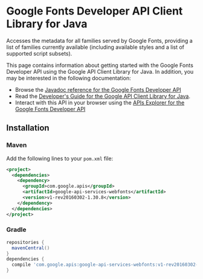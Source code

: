 # Google Fonts Developer API Client Library for Java

Accesses the metadata for all families served by Google Fonts, providing a list of families currently available (including available styles and a list of supported script subsets).

This page contains information about getting started with the Google Fonts Developer API
using the Google API Client Library for Java. In addition, you may be interested
in the following documentation:

* Browse the [Javadoc reference for the Google Fonts Developer API][javadoc]
* Read the [Developer's Guide for the Google API Client Library for Java][google-api-client].
* Interact with this API in your browser using the [APIs Explorer for the Google Fonts Developer API][api-explorer]

## Installation

### Maven

Add the following lines to your `pom.xml` file:

```xml
<project>
  <dependencies>
    <dependency>
      <groupId>com.google.apis</groupId>
      <artifactId>google-api-services-webfonts</artifactId>
      <version>v1-rev20160302-1.30.8</version>
    </dependency>
  </dependencies>
</project>
```

### Gradle

```gradle
repositories {
  mavenCentral()
}
dependencies {
  compile 'com.google.apis:google-api-services-webfonts:v1-rev20160302-1.30.8'
}
```

[javadoc]: https://googleapis.dev/java/google-api-services-webfonts/latest/index.html
[google-api-client]: https://github.com/googleapis/google-api-java-client/
[api-explorer]: https://developers.google.com/apis-explorer/#p/webfonts/v1/
